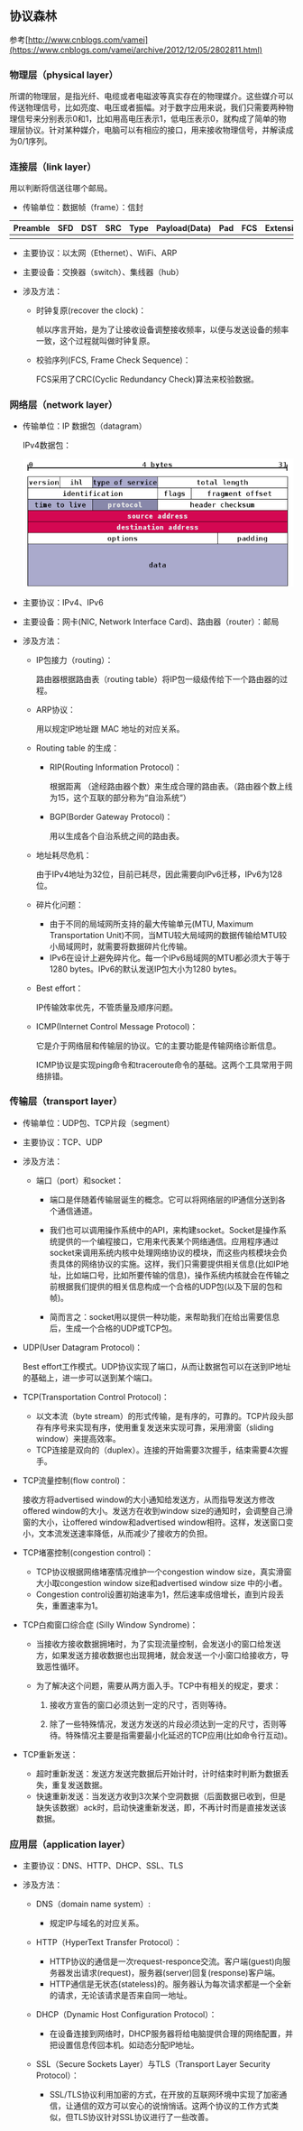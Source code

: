 ## 协议森林

参考[http://www.cnblogs.com/vamei](https://www.cnblogs.com/vamei/archive/2012/12/05/2802811.html)

### 物理层（physical layer）

所谓的物理层，是指光纤、电缆或者电磁波等真实存在的物理媒介。这些媒介可以传送物理信号，比如亮度、电压或者振幅。对于数字应用来说，我们只需要两种物理信号来分别表示0和1，比如用高电压表示1，低电压表示0，就构成了简单的物理层协议。针对某种媒介，电脑可以有相应的接口，用来接收物理信号，并解读成为0/1序列。

### 连接层（link layer）

用以判断将信送往哪个邮局。

- 传输单位：数据帧（frame）：信封

| Preamble | SFD  | DST  | SRC  | Type | Payload(Data) | Pad  | FCS  | Extension |
| -------- | ---- | ---- | ---- | ---- | ------------- | ---- | ---- | --------- |
|          |      |      |      |      |               |      |      |           |

- 主要协议：以太网（Ethernet）、WiFi、ARP

- 主要设备：交换器（switch）、集线器（hub）

- 涉及方法：

    - 时钟复原(recover the clock)：

        帧以序言开始，是为了让接收设备调整接收频率，以便与发送设备的频率一致，这个过程就叫做时钟复原。

    - 校验序列(FCS, Frame     Check Sequence)：

        FCS采用了CRC(Cyclic Redundancy Check)算法来校验数据。

### 网络层（network layer）

- 传输单位：IP 数据包（datagram）

    IPv4数据包：

    ![(j  ih1  verslon  pe o  identification  time to live  serv IC  tes  total length  flags  fragment offset  header checksum  3  source address  destination address  op t ions  data  padding ](8F31CB18-8ADE-4746-BB6F-2AD57C18FF74-3413837.png)

- 主要协议：IPv4、IPv6

- 主要设备：网卡(NIC, Network Interface Card)、路由器（router）：邮局

- 涉及方法：

    - IP包接力（routing）：

        路由器根据路由表（routing table）将IP包一级级传给下一个路由器的过程。

    - ARP协议：

      用以规定IP地址跟 MAC 地址的对应关系。

    - Routing table 的生成：
      - RIP(Routing      Information Protocol)：

          根据距离 （途经路由器个数）来生成合理的路由表。（路由器个数上线为15，这个互联的部分称为“自治系统“）

      - BGP(Border Gateway     Protocol)：

          用以生成各个自治系统之间的路由表。

    - 地址耗尽危机：

        由于IPv4地址为32位，目前已耗尽，因此需要向IPv6迁移，IPv6为128位。

    - 碎片化问题：

        - 由于不同的局域网所支持的最大传输单元(MTU, Maximum Transportation Unit)不同，当MTU较大局域网的数据传输给MTU较小局域网时，就需要将数据碎片化传输。
        - IPv6在设计上避免碎片化。每一个IPv6局域网的MTU都必须大于等于1280      bytes。IPv6的默认发送IP包大小为1280 bytes。

    - Best effort：

        IP传输效率优先，不管质量及顺序问题。

    - ICMP(Internet     Control Message Protocol)：

        它是介于网络层和传输层的协议。它的主要功能是传输网络诊断信息。

        ICMP协议是实现ping命令和traceroute命令的基础。这两个工具常用于网络排错。

### 传输层（transport layer）

- 传输单位：UDP包、TCP片段（segment）

- 主要协议：TCP、UDP

- 涉及方法：

  - 端口（port）和socket：
    - 端口是伴随着传输层诞生的概念。它可以将网络层的IP通信分送到各个通信通道。
    - 我们也可以调用操作系统中的API，来构建socket。Socket是操作系统提供的一个编程接口，它用来代表某个网络通信。应用程序通过socket来调用系统内核中处理网络协议的模块，而这些内核模块会负责具体的网络协议的实施。这样，我们只需要提供相关信息(比如IP地址，比如端口号，比如所要传输的信息)，操作系统内核就会在传输之前根据我们提供的相关信息构成一个合格的UDP包(以及下层的包和帧)。

    - 简而言之：socket用以提供一种功能，来帮助我们在给出需要信息后，生成一个合格的UDP或TCP包。

- UDP(User Datagram     Protocol)：

    Best effort工作模式。UDP协议实现了端口，从而让数据包可以在送到IP地址的基础上，进一步可以送到某个端口。

- TCP(Transportation     Control Protocol)：

  - 以文本流（byte stream）的形式传输，是有序的，可靠的。TCP片段头部存有序号来实现有序，使用重复发送来实现可靠，采用滑窗（sliding window）来提高效率。
  - TCP连接是双向的（duplex）。连接的开始需要3次握手，结束需要4次握手。

- TCP流量控制(flow     control)：

    接收方将advertised window的大小通知给发送方，从而指导发送方修改offered window的大小。发送方在收到window size的通知时，会调整自己滑窗的大小，让offered window和advertised window相符。这样，发送窗口变小，文本流发送速率降低，从而减少了接收方的负担。

- TCP堵塞控制(congestion     control)：

  - TCP协议根据网络堵塞情况维护一个congestion window      size，真实滑窗大小取congestion window size和advertised window size 中的小者。
  - Congestion control设置初始速率为1，然后速率成倍增长，直到片段丢失，重置速率为1。

- TCP白痴窗口综合症 (Silly     Window Syndrome)：

  - 当接收方接收数据拥堵时，为了实现流量控制，会发送小的窗口给发送方，如果发送方接收数据也出现拥堵，就会发送一个小窗口给接收方，导致恶性循环。

  - 为了解决这个问题，需要从两方面入手。TCP中有相关的规定，要求：

    1. 接收方宣告的窗口必须达到一定的尺寸，否则等待。

    2. 除了一些特殊情况，发送方发送的片段必须达到一定的尺寸，否则等待。特殊情况主要是指需要最小化延迟的TCP应用(比如命令行互动)。

- TCP重新发送：

  - 超时重新发送：发送方发送完数据后开始计时，计时结束时判断为数据丢失，重复发送数据。
  - 快速重新发送：当发送方收到3次某个空洞数据（后面数据已收到，但是缺失该数据）ack时，启动快速重新发送，即，不再计时而是直接发送该数据。

### 应用层（application layer）

- 主要协议：DNS、HTTP、DHCP、SSL、TLS

- 涉及方法：

  - DNS（domain name system）:
    - 规定IP与域名的对应关系。

  - HTTP（HyperText Transfer Protocol）：

    - HTTP协议的通信是一次request-responce交流。客户端(guest)向服务器发出请求(request)，服务器(server)回复(response)客户端。
    - HTTP通信是无状态(stateless)的。服务器认为每次请求都是一个全新的请求，无论该请求是否来自同一地址。

  - DHCP（Dynamic Host Configuration Protocol）：

    - 在设备连接到网络时，DHCP服务器将给电脑提供合理的网络配置，并把设置信息传回本机。如动态分配IP地址。

  - SSL（Secure Sockets Layer）与TLS（Transport Layer Security Protocol）：

    - SSL/TLS协议利用加密的方式，在开放的互联网环境中实现了加密通信，让通信的双方可以安心的说悄悄话。这两个协议的工作方式类似，但TLS协议针对SSL协议进行了一些改善。

